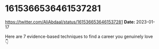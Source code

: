 # 1615366536461537281
https://twitter.com/AliAbdaal/status/1615366536461537281
**Date:** 2023-01-17

Here are 7 evidence-based techniques to find a career you genuinely love 👇
